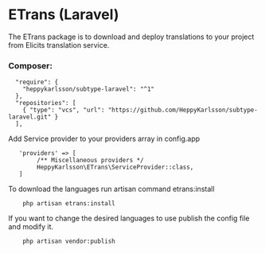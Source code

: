 # ETrans (Laravel)
 
The ETrans package is to download and deploy translations to your project from Elicits translation service.

### Composer:

```
  "require": {
    "heppykarlsson/subtype-laravel": "^1"
  },
  "repositories": [
    { "type": "vcs", "url": "https://github.com/HeppyKarlsson/subtype-laravel.git" }
  ],
```

Add Service provider to your providers array in config.app

```
   'providers' => [
        /** Miscellaneous providers */
        HeppyKarlsson\ETrans\ServiceProvider::class,
   ]
```

To download the languages run artisan command etrans:install

```
    php artisan etrans:install
```


If you want to change the desired languages to use publish the config file and modify it.
```
    php artisan vendor:publish
```

